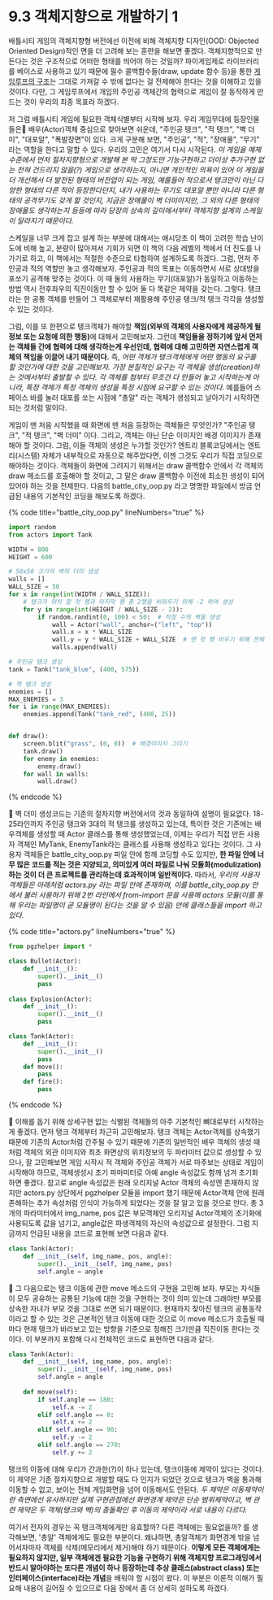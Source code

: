 # 9.3 객체지향으로 개발하기 1

배틀시티 게임의 객체지향형 버전에선 이전에 비해 객체지향 디자인(OOD: Objected Oriented Design)적인 면을 더 고려해 보는 훈련을 해보면 좋겠다. 객체지향적으로 만든다는 것은 구조적으로 어떠한 형태를 띄어야 하는 것일까? 파이게임제로 라이브러리를 베이스로 사용하고 있기 때문에 필수 콜백함수들(draw, update 함수 등)을 통한  [게임루프의 구조](../game_loop.md)는 그대로 가져갈 수 밖에 없다는 걸 전제해야 한다는 것을 이해하고 있을 것이다. 다만, 그 게임루프에서 개임의 주인공 객체간의 협력으로 게임이 잘 동작하게 만드는 것이 우리의 최종 목표라 하겠다.&#x20;

저 그럼 배틀시티 게임에 필요한 객체식별부터 시작해 보자. 우리 게임무대에 등장인물들은 배우(Actor)객체 중심으로 찾아보면 쉬운데, "주인공 탱크", "적 탱크", "벽 더미", "대포알", "폭발장면"이 있다. 크게 구분해 보면, "주인공", "적", "장애물", "무기" 라는 역할을 한다고 말할 수 있다. 우리의 고민은 여기서 다시 시작된다. _이 게임을 예제수준에서 먼저 절차지향형으로 개발해 본 딱 그정도만 기능구현하고 더이상 추가구현 없는 전혀 건드리지 않을(?) 게임으로 생각하는지, 아니면 개인적인 의욕이 있어 이 게임을 더 개선해서 더 발전된 형태의 버전업이 되는 게임, 예를들어 적으로서 탱크만이 아닌 다양한 형태의 다른 적이 등장한다던지, 내가 사용하는 무기도 대포알 뿐만 아니라 다른 형태의 공격무기도 갖게 할 것인지, 지금은 장매물이 벽 더미이지만, 그 외의 다른 형태의 장애물도 생각하는지 등등에 따라 당장의 상속의 깊이에서부터 객체지향 설계의 스케일이 달라지기 때문이다._

스케일을 너무 크게 잡고 설계 하는 부분에 대해서는 애시당초 이 책이 고려한 학습 난이도에 비해 높고, 분량이 많아져서 기회가 되면 이 책의 다음 레벨의 책에서 더 진도를 나가기로 하고, 이 책에서는 적절한 수준으로 타협하여 설계하도록 하겠다. 그럼, 먼저 주인공과 적의 역할만 놓고 생각해보자. 주인공과 적의 목표는 이동하면서 서로 상대방을 포쏘기 공격해 맞추는 것이다. 이 때 둘의 사용하는 무기(대포알)가 동일하고 이동하는 방법 역시 전후좌우의 직진이동만 할 수 있어 둘 다 똑같은 제약을 갖는다. 그렇다. 탱크라는 한 공통 객체를 만들어 그 객체로부터 재활용해 주인공 탱크/적 탱크 각각을 생성할 수 있는 것이다.

그럼, 이를 또 한편으로 탱크객체가 해야할 **책임(외부의 객체의 사용자에게 제공하게 될 정보 또는 요청에 의한 행동)**&#xC5D0; 대해서 고민해보자. 그런데 **책임들을 정하기에 앞서 먼저는 객체들 간에 협력에 대해 생각하는게 우선인데, 협력에 대해 고민하면 자연스럽게 객체의 책임을 이끌어 내기 때문이다.** 즉, _어떤 객체가 탱크객체에게 어떤 행동의 요구를 할 것인가에 대한 것을 고민해보자. 가장 본질적인 요구는 각 객체을 생성(creation)하는 것에서부터 출발할 수 있다._ _각 객체를 첨부터 무조건 다 만들어 놓고 시작하는게  아니라, 특정 객체가 특정 객체의 생성을 특정 시점에 요구할 수 있는 것이다._ 예를들어 스페이스 바를 눌러 대포를 쏘는 시점에 "총알" 라는 객체가 생성되고 날아가기 시작하면 되는 것처럼 말이다.

게임이 맨 처음 시작했을 때 화면에 맨 처음 등장하는 객체들은 무엇인가? "주인공 탱크", "적 탱크", "벽 더미" 이다.  그리고, 객체는 아닌 단순 이미지인 배경 이미지가 존재해야 할 것이다. 그럼, 이들 객체의 생성은 누가할 것인가? 엔트리 블록코딩에서는 엔트리(시스템) 자체가 내부적으로 자동으로 해주었다면, 이젠 그것도 우리가 직접 코딩으로 해야하는 것이다. 객체들이 화면에 그려지기 위해서는 draw 콜백함수 안에서 각 객체의 draw 메소드를 호출해야 할 것이고, 그 말은 draw 콜백함수 이전에 최소한 생성이 되어 있어야 하는 것을 전제한다. 다음의 battle\_city\_oop.py 라고 명명한 파일에서 방금 언급된 내용의 기본적인 코딩을 해보도록 하겠다.

{% code title="battle_city_oop.py" lineNumbers="true" %}
```python
import random
from actors import Tank

WIDTH = 800
HEIGHT = 600

# 50x50 크기의 벽의 더미 생성
walls = []
WALL_SIZE = 50
for x in range(int(WIDTH / WALL_SIZE)):
    # 탱크가 위치 할 첫 행과 마지막 행 총 2행을 비워두기 위해 -2 하여 생성
    for y in range(int(HEIGHT / WALL_SIZE - 2)):
        if random.randint(0, 100) < 50:  # 적정 수의 벽을 생성
            wall = Actor("wall", anchor=("left", "top"))
            wall.x = x * WALL_SIZE
            wall.y = y * WALL_SIZE + WALL_SIZE  # 맨 첫 행 비우기 위해 전체적으로 아래로 밀기
            walls.append(wall)

# 주인공 탱크 생성
tank = Tank("tank_blue", (400, 575))

# 적 탱크 생성
enemies = []
MAX_ENEMIES = 3
for i in range(MAX_ENEMIES):
    enemies.append(Tank("tank_red", (400, 25))


def draw():
    screen.blit("grass", (0, 0))  # 배경이미지 그리기
    tank.draw()
    for enemy in enemies:
        enemy.draw()
    for wall in walls:
        wall.draw()
```
{% endcode %}

:1234: 벽 더미 생성코드는 기존의 절차지향 버전에서의 것과 동일하여 설명이 필요없다. 18-25라인까지 주인공 탱크와 3대의 적 탱크를 생성하고 있는데, 특이한 것은 기존에는 배우객체를 생성할 때 Actor 클래스를 통해 생성했었는데, 이제는 우리가 직접 만든 사용자 객체인 MyTank, EnemyTank라는 클래스를 사용해 생성하고 있다는 것이다. 그 사용자 객체들은 battle\_city\_oop.py 파일 안에 함께 코딩할 수도 있지만, **한 파일 안에 너무 많은 코드를 적는 것은 지양되고, 의미있게 여러 파일로 나눠 모듈화(modulization) 하는 것이 더 큰 프로젝트를 관리하는데 효과적이며 일반적이다.** 따라서, _우리의 사용자 객체들은 아래처럼 actors.py 라는 파일 안에 존재하며, 이를 battle\_city\_oop.py 안에서 불러 사용하기 위해 2번 라인에서 from-import 문을 사용해 actors 모듈(이를 통해 우리는 파일명이 곧 모듈명이 된다는 것을 알 수 있음) 안에 클래스들을 import 하고 있다._

{% code title="actors.py" lineNumbers="true" %}
```python
from pgzhelper import *

class Bullet(Actor):
    def __init__():
        super().__init__()
        pass
    
class Explosion(Actor):
    def __init__():
        super().__init__()
        pass

class Tank(Actor):
    def __init__():
        super().__init__() 
        pass
    def move():
        pass
    def fire():
        pass
```
{% endcode %}

:1234: 이해를 돕기 위해 상세구현 없는 식별된 객체들의 아주 기본적인 뼈대로부터 시작하는게 좋겠다. 먼저 탱크 객체부터 차근히 고민해보자. 탱크 객체는 Actor객체를 상속했기 때문에 기존의 Actor처럼 간주될 수 있기 때문에 기존의 일반적인 배우 객체의 생성 때처럼 객체의 외관 이미지와 최초 화면상의 위치정보의 두 파라미터 값으로 생성할 수 있으나, 잘 고민해보면 게임 시작시 적 객체와 주인공 객체가 서로 마주보는 상태로 게임이 시작해야 하므로, 객체생성시 초기 파마미터로 아예 angle 속성값도 함께 넘겨 초기화하면 좋겠다. 참고로 angle 속성값은 원래 오리지널 Actor 객체의 속성엔 존재하지 않지만 actors.py 상단에서 pgzhelper 모듈을 import 했기 때문에 Actor객체 안에 원래 존해하는 추가 속성처럼 인식이 가능하게 되었다는 것을 잘 알고 있을 것으로 안다. 총 3개의 파라미터에서 img\_name, pos 값은 부모객체인 오리지널 Actor객체의 초기화에 사용되도록 값을 넘기고, angle값은 파생객체의 자신의 속성값으로 설정한다. 그럼 지금까지 언급된 내용을 코드로 표현해 보면 다음과 같다.

```python
class Tank(Actor):
    def __init__(self, img_name, pos, angle): 
        super().__init__(self, img_name, pos)
        self.angle = angle
```

:1234: 그 다음으로는 탱크 이동에 관한 move 메소드의 구현을 고민해 보자. 부모는 자식들이 모두 공유하는 공통된 기능에 대한 것을 구현하는 것이 의미 있는데 그래야만 부모를 상속한 자녀가 부모 것을 그대로 쓰면 되기 때문이다. 현재까지 찾아진 탱크의 공통동작이라고 할 수 있는 것은 근본적인 탱크 이동에 대한 것으로 이 move 메소드가 호출될 때 마다 현재 탱크가 바라보고 있는 방향을 기준으로 정해진 크기만큼 직진이동 한다는 것이다. 이 부분까지 포함해 다시 전체적인 코드로 표현하면 다음과 같다.&#x20;

```python
class Tank(Actor):
    def __init__(self, img_name, pos, angle): 
        super().__init__(self, img_name, pos)
        self.angle = angle
     
    def move(self):
        if self.angle == 180:
            self.x -= 2
        elif self.angle == 0:
            self.x += 2
        elif self.angle == 90:
            self.y -= 2
        elif self.angle == 270:
            self.y += 2
```

탱크의 이동에 대해 우리가 간과한(?)이 하나 있는데, 탱크이동에 제약이 있다는 것이다. 이 제약은 기존 절차지향으로 개발할 때도 다 인지가 되었던 것으로 탱크가 벽을 통과해 이동할 수 없고, 보이는 전체 게임화면을 넘어 이동해서도 안된다. _두 제약은 이동제약이란 측면에선 유사하지만 실제 구현관점에선 화면경계 제약은 단순 범위제약이고, 벽 관련 제약은 두 객체(탱크와 벽)의 충돌확인 후 이동의 제약이라 서로 내용이 다르다._&#x20;

여기서 전자의 경우는 꼭 탱크객체에게만 유효할까? 다른 객체에는 필요없을까? 를 생각해보면, '총알' 객체에게도 필요한 부분이다. 왜냐하면, 총알객체가 화면경계 밖을 넘어서자마자 객체를 삭제(메모리에서 제거)해야 하기 때문이다. **이렇게 모든 객체에게는 필요하지 않지만, 일부 객체에겐 필요한 기능을 구현하기 위해 객체지향 프로그래밍에서 반드시 알아야하는 또다른 개념이 하나 등장하는데 추상 클래스(abstract class) 또는 인터페이스(interface)라는 개념**을 배워야 할 시점이 왔다. 이 부분은 이론적 이해가 필요해 내용이 길어질 수 있으므로 다음 장에서 좀 더 상세히 설하도록 하겠다.
